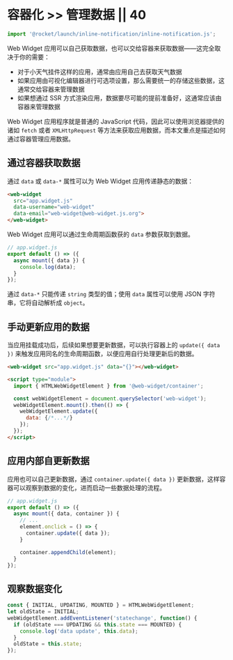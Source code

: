 # 容器化 >> 管理数据 || 40

```js script
import '@rocket/launch/inline-notification/inline-notification.js';
```

Web Widget 应用可以自己获取数据，也可以交给容器来获取数据——这完全取决于你的需要：

* 对于小天气挂件这样的应用，通常由应用自己去获取天气数据
* 如果应用由可视化编辑器进行可选项设置，那么需要统一的存储这些数据，这通常交给容器来管理数据
* 如果想通过 SSR 方式渲染应用，数据要尽可能的提前准备好，这通常应该由容器来管理数据

Web Widget 应用程序就是普通的 JavaScript 代码，因此可以使用浏览器提供的诸如 `fetch` 或者 `XMLHttpRequest` 等方法来获取应用数据，而本文重点是描述如何通过容器管理应用数据。

## 通过容器获取数据

通过 `data` 或 `data-*` 属性可以为 Web Widget 应用传递静态的数据：

```html
<web-widget
  src="app.widget.js"
  data-username="web-widget"
  data-email="web-widget@web-widget.js.org">
</web-widget>
```

Web Widget 应用可以通过生命周期函数获的 `data` 参数获取到数据。

```js
// app.widget.js
export default () => ({
  async mount({ data }) {
    console.log(data);
  }
});
```

<inline-notification type="tip">

通过 `data-*` 只能传递 `string` 类型的值；使用 `data` 属性可以使用 JSON 字符串，它将自动解析成 `object`。

</inline-notification>

## 手动更新应用的数据

当应用挂载成功后，后续如果想要更新数据，可以执行容器上的 `update({ data })` 来触发应用同名的生命周期函数，以便应用自行处理更新后的数据。

```html
<web-widget src="app.widget.js" data="{}"></web-widget>

<script type="module">
  import { HTMLWebWidgetElement } from '@web-widget/container';

  const webWidgetElement = document.querySelector('web-widget');
  webWidgetElement.mount().then(() => {
    webWidgetElement.update({
      data: {/*...*/}
    });
  });
</script>
```

## 应用内部自更新数据

应用也可以自己更新数据，通过 `container.update({ data })` 更新数据，这样容器可以观察到数据的变化，进而启动一些数据处理的流程。

```js
// app.widget.js
export default () => ({
  async mount({ data, container }) {
    // ...
    element.onclick = () => {
      container.update({ data });
    }

    container.appendChild(element);
  }
});
```

## 观察数据变化

```js
const { INITIAL, UPDATING, MOUNTED } = HTMLWebWidgetElement;
let oldState = INITIAL;
webWidgetElement.addEventListener('statechange', function() {
  if (oldState === UPDATING && this.state === MOUNTED) {
    console.log('data update', this.data);
  }
  oldState = this.state;
});
```